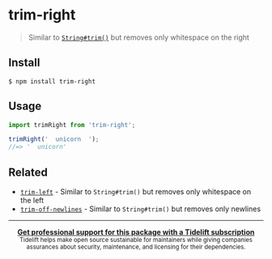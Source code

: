 # trim-right

> Similar to [`String#trim()`](https://developer.mozilla.org/en-US/docs/Web/JavaScript/Reference/Global_Objects/String/Trim) but removes only whitespace on the right

## Install

```
$ npm install trim-right
```

## Usage

```js
import trimRight from 'trim-right';

trimRight('  unicorn  ');
//=> '  unicorn'
```

## Related

- [`trim-left`](https://github.com/sindresorhus/trim-left) - Similar to `String#trim()` but removes only whitespace on the left
- [`trim-off-newlines`](https://github.com/stevemao/trim-off-newlines) - Similar to `String#trim()` but removes only newlines

---

<div align="center">
	<b>
		<a href="https://tidelift.com/subscription/pkg/npm-trim-right?utm_source=npm-trim-right&utm_medium=referral&utm_campaign=readme">Get professional support for this package with a Tidelift subscription</a>
	</b>
	<br>
	<sub>
		Tidelift helps make open source sustainable for maintainers while giving companies<br>assurances about security, maintenance, and licensing for their dependencies.
	</sub>
</div>

